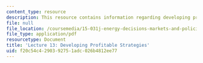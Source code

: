 ```yaml
---
content_type: resource
description: This resource contains information regarding developing profitable strategies.
file: null
file_location: /coursemedia/15-031j-energy-decisions-markets-and-policies-spring-2012/f20c54c4290392751adc026b4812ee77_MIT15_031JS12_lec13.pdf
file_type: application/pdf
resourcetype: Document
title: 'Lecture 13: Developing Profitable Strategies'
uid: f20c54c4-2903-9275-1adc-026b4812ee77
---
```


